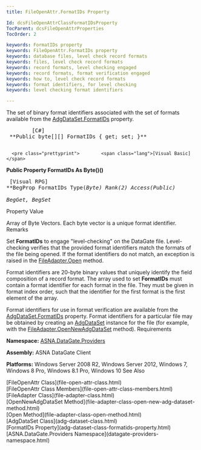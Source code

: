 ```yaml
---
title: FileOpenAttr.FormatIDs Property

Id: dcsFileOpenAttrClassFormatIDsProperty
TocParent: dcsFileOpenAttrProperties
TocOrder: 2

keywords: FormatIDs property
keywords: FileOpenAttr.FormatIDs property
keywords: database files, level check record formats
keywords: files, level check record formats
keywords: record formats, level checking engaged
keywords: record formats, format verification engaged
keywords: how to, level check record formats
keywords: format identifiers, for level checking
keywords: level checking format identifiers

---
```


The set of binary format identifiers associated with the set of formats available from the [AdgDataSet.FormatIDs](adg-dataset-class-formatids-property.html) property.
<pre class="prettyprint">        <span class="lang">[C#]</span>
 **Public byte[][] FormatIDs { get; set; }** 
      </pre>
      <pre class="prettyprint">        <span class="lang">[Visual Basic]</span>
 **Public Property FormatIDs As Byte()()** 
      </pre>
      <pre class="prettyprint">
        <span class="lang">[Visual RPG]</span>
 **BegProp FormatIDs Type(*Byte) Rank(2) Access(*Public)<br />   BegGet, BegSet** 
      </pre>

Property Value

Array of Byte Vectors. Each byte vector is a unique format identifier.
Remarks

Set **FormatIDs** to engage "level-checking" on the DataGate file. Level-checking verifies that the provided format identifiers match the formats of the file being opened. If the format identifiers do not match, an exception is raised in the [FileAdapter.Open](file-adapter-class-open-method.html) method.

Format identifiers are 20-byte binary values that uniquely identify the field composition of a record format. The array used to set **FormatIDs** must contain a format identifier for each format in the file. They must be given in format index order, such that the identifier for the first format is the first element of the array.

Format identifiers for use in format verification are available from the [AdgDataSet.FormatIDs](adg-dataset-class-formatids-property.html) property. Format identifiers for a particular file may be obtained by creating an [AdgDataSet](adg-dataset-class.html) instance for the file (for example, with the [ FileAdapter.OpenNewAdgDataSet](file-adapter-class-open-new-adg-dataset-method.html) method).
Requirements

**Namespace:** [ ASNA.DataGate.Providers](datagate-providers-namespace.html) 

**Assembly:** ASNA DataGate Client

**Platforms:** Windows Server 2008 R2, Windows Server 2012, Windows 7, Windows 8 Pro, Windows 8.1 Pro, Windows 10
See Also

<dl />
      [FileOpenAttr Class](file-open-attr-class.html)
      <br />
      [FileOpenAttr Class Members](file-open-attr-class-members.html)
      <br />
      [FileAdapter Class](file-adapter-class.html)
      <br />
      [OpenNewAdgDataSet Method](file-adapter-class-open-new-adg-dataset-method.html)
      <br />
      [Open Method](file-adapter-class-open-method.html)
      <br />
      [AdgDataSet Class](adg-dataset-class.html)
      <br />
      [FormatIDs Property](adg-dataset-class-formatids-property.html)
      <br />
      [ASNA.DataGate.Providers Namespace](datagate-providers-namespace.html)

